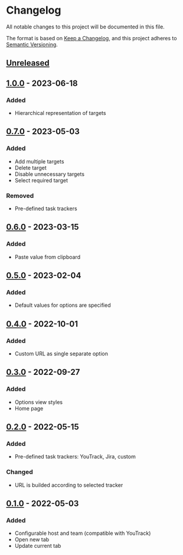 # Changelog

All notable changes to this project will be documented in this file.

The format is based on [Keep a Changelog](https://keepachangelog.com/en/1.0.0/),
and this project adheres to [Semantic Versioning](https://semver.org/spec/v2.0.0.html).

## [Unreleased]

## [1.0.0] - 2023-06-18

### Added

- Hierarchical representation of targets

## [0.7.0] - 2023-05-03

### Added

- Add multiple targets
- Delete target
- Disable unnecessary targets
- Select required target

### Removed

- Pre-defined task trackers

## [0.6.0] - 2023-03-15

### Added

- Paste value from clipboard

## [0.5.0] - 2023-02-04

### Added

- Default values for options are specified

## [0.4.0] - 2022-10-01

### Added

- Custom URL as single separate option

## [0.3.0] - 2022-09-27

### Added

- Options view styles
- Home page

## [0.2.0] - 2022-05-15

### Added

- Pre-defined task trackers: YouTrack, Jira, custom

### Changed

- URL is builded according to selected tracker

## [0.1.0] - 2022-05-03

### Added

- Configurable host and team (compatible with YouTrack)
- Open new tab
- Update current tab

[Unreleased]: https://github.com/vikian050194/track/compare/v1.0.0...HEAD
[1.0.0]: https://github.com/vikian050194/track/compare/v0.7.0...v1.0.0
[0.7.0]: https://github.com/vikian050194/track/compare/v0.6.0...v0.7.0
[0.6.0]: https://github.com/vikian050194/track/compare/v0.5.0...v0.6.0
[0.5.0]: https://github.com/vikian050194/track/compare/v0.4.0...v0.5.0
[0.4.0]: https://github.com/vikian050194/track/compare/v0.3.0...v0.4.0
[0.3.0]: https://github.com/vikian050194/track/compare/v0.2.0...v0.3.0
[0.2.0]: https://github.com/vikian050194/track/compare/v0.1.0...v0.2.0
[0.1.0]: https://github.com/vikian050194/track/releases/tag/v0.1.0
